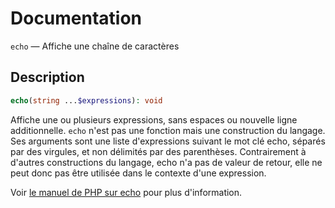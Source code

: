 # Documentation

`echo` — Affiche une chaîne de caractères

## Description
```php
echo(string ...$expressions): void
```

Affiche une ou plusieurs expressions, sans espaces ou nouvelle ligne additionnelle.
`echo` n'est pas une fonction mais une construction du langage. Ses arguments sont une liste d'expressions suivant le mot clé echo, séparés par des virgules, et non délimités par des parenthèses. Contrairement à d'autres constructions du langage, echo n'a pas de valeur de retour, elle ne peut donc pas être utilisée dans le contexte d'une expression. 

Voir [le manuel de PHP sur echo](https://www.php.net/manual/fr/function.echo.php) pour plus d'information.

